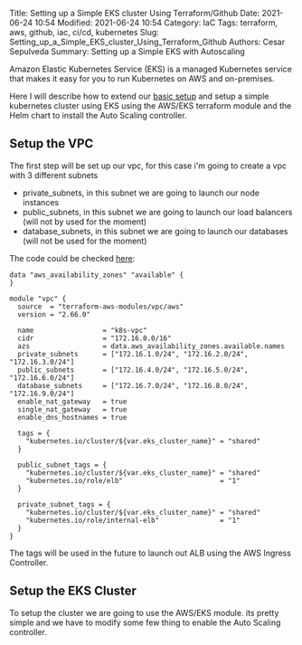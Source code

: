 Title: Setting up a Simple EKS cluster Using Terraform/Github
Date: 2021-06-24 10:54
Modified: 2021-06-24 10:54
Category: IaC
Tags: terraform, aws, github, iac, ci/cd, kubernetes
Slug: Setting_up_a_Simple_EKS_cluster_Using_Terraform_Github
Authors: Cesar Sepulveda
Summary: Setting up a Simple EKS with Autoscaling

Amazon Elastic Kubernetes Service (EKS) is a managed Kubernetes service that makes it easy for you to run Kubernetes on AWS and on-premises.

Here I will describe how to extend our [basic setup](/Initial-Setup-of-Terraform-and-GitHub-Actions.html) and setup a simple kubernetes cluster using EKS using the AWS/EKS terraform module and the Helm chart to install the Auto Scaling controller.

## Setup the VPC
The first step will be set up our vpc, for this case i'm going to create a vpc with 3 different subnets
* private_subnets, in this subnet we are going to launch our node instances
* public_subnets, in this subnet we are going to launch our load balancers (will not by used for the moment)
* database_subnets, in this subnet we are going to launch our databases (will not be used for the moment)

The code could be checked [here](https://raw.githubusercontent.com/csepulveda/aws_base_setup/main/vpc.tf):

```
data "aws_availability_zones" "available" {
}

module "vpc" {
  source  = "terraform-aws-modules/vpc/aws"
  version = "2.66.0"

  name                 = "k8s-vpc"
  cidr                 = "172.16.0.0/16"
  azs                  = data.aws_availability_zones.available.names
  private_subnets      = ["172.16.1.0/24", "172.16.2.0/24", "172.16.3.0/24"]
  public_subnets       = ["172.16.4.0/24", "172.16.5.0/24", "172.16.6.0/24"]
  database_subnets     = ["172.16.7.0/24", "172.16.8.0/24", "172.16.9.0/24"]
  enable_nat_gateway   = true
  single_nat_gateway   = true
  enable_dns_hostnames = true

  tags = {
    "kubernetes.io/cluster/${var.eks_cluster_name}" = "shared"
  }

  public_subnet_tags = {
    "kubernetes.io/cluster/${var.eks_cluster_name}" = "shared"
    "kubernetes.io/role/elb"                        = "1"
  }

  private_subnet_tags = {
    "kubernetes.io/cluster/${var.eks_cluster_name}" = "shared"
    "kubernetes.io/role/internal-elb"               = "1"
  }
}
```

The tags will be used in the future to launch out ALB using the AWS Ingress Controller.

## Setup the EKS Cluster
To setup the cluster we are going to use the AWS/EKS module. its pretty simple and we have to modify some few thing to enable the Auto Scaling controller.